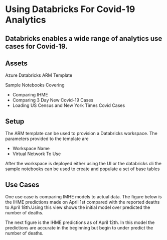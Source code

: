 # Using Databricks For Covid-19 Analytics

## Databricks enables a wide range of analytics use cases for Covid-19.


## Assets

Azure Databricks ARM Template

Sample Notebooks Covering

*   Comparing IHME
*   Comparing 3 Day New Covid-19 Cases
*   Loading US Census and New York Times Covid Cases


## Setup
The ARM template can be used to provision a Databricks workspace. The parameters provided to the template are
*   Workspace Name
*   Virtual Network To Use

After the workspace is deployed either using the UI or the databricks cli the sample notebooks can be used to create and populate a set of base tables

## Use Cases

One use case is comparing IMHE models to actual data. The figure below is the IHME predictions made on April 1st compared with the reported deaths to April 18th.Using this view shows the initial model over predicted the number of deaths.

The next figure is the IHME predictions as of April 12th. In this model the predictions are accurate in the beginning but begin to under predict the number of deaths.
